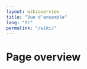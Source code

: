 ```yaml
---
layout: wikioverview
title: "Vue d'ensemble"
lang: "fr"
permalink: "/wiki/"
---
```

# Page overview
